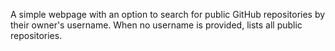 A simple webpage with an option to search for public GitHub repositories by their owner's username. When no username is provided, lists all public repositories.
